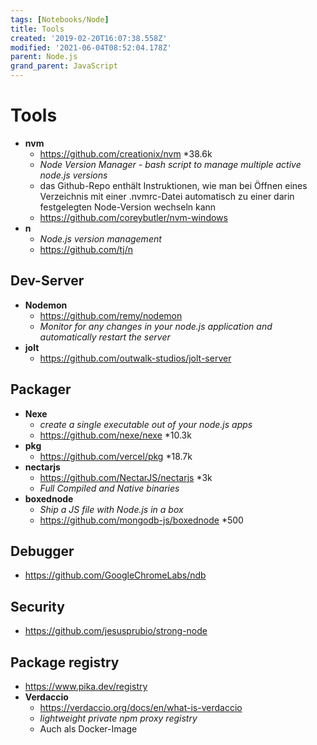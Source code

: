 ```yaml
---
tags: [Notebooks/Node]
title: Tools
created: '2019-02-20T16:07:38.558Z'
modified: '2021-06-04T08:52:04.178Z'
parent: Node.js
grand_parent: JavaScript
---
```


# Tools
- **nvm**
  - https://github.com/creationix/nvm *38.6k
  - *Node Version Manager - bash script to manage multiple active node.js versions*
  - das Github-Repo enthält Instruktionen, wie man bei Öffnen eines Verzeichnis mit einer .nvmrc-Datei automatisch zu einer darin festgelegten Node-Version wechseln kann
  - https://github.com/coreybutler/nvm-windows
- **n**
  - *Node.js version management*
  - https://github.com/tj/n


## Dev-Server
- **Nodemon**
  - https://github.com/remy/nodemon
  - *Monitor for any changes in your node.js application and automatically restart the server*
- **jolt**
  - https://github.com/outwalk-studios/jolt-server


## Packager
- **Nexe**
  - *create a single executable out of your node.js apps*
  - https://github.com/nexe/nexe *10.3k
- **pkg**
  - https://github.com/vercel/pkg *18.7k
- **nectarjs**
  - https://github.com/NectarJS/nectarjs *3k
  - *Full Compiled and Native binaries*
- **boxednode**
  - *Ship a JS file with Node.js in a box*
  - https://github.com/mongodb-js/boxednode *500


## Debugger
- https://github.com/GoogleChromeLabs/ndb


## Security
- https://github.com/jesusprubio/strong-node


## Package registry
- https://www.pika.dev/registry
- **Verdaccio**
  - https://verdaccio.org/docs/en/what-is-verdaccio
  - *lightweight private npm proxy registry*
  - Auch als Docker-Image